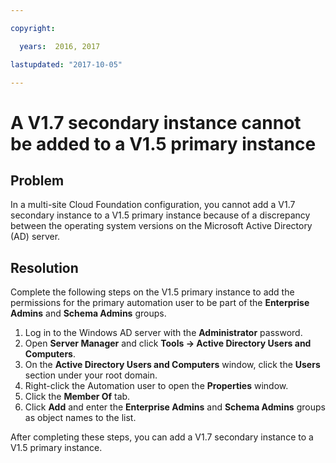 ```yaml
---

copyright:

  years:  2016, 2017

lastupdated: "2017-10-05"

---
```


# A V1.7 secondary instance cannot be added to a V1.5 primary instance

## Problem
In a multi-site Cloud Foundation configuration, you cannot add a V1.7 secondary instance to a V1.5 primary instance because of a discrepancy between the operating system versions on the Microsoft Active Directory (AD) server.

## Resolution
Complete the following steps on the V1.5 primary instance to add the permissions for the primary automation user to be part of the **Enterprise Admins** and **Schema Admins** groups.

1. Log in to the Windows AD server with the **Administrator** password.
2. Open **Server Manager** and click **Tools -> Active Directory Users and Computers**.
4. On the **Active Directory Users and Computers** window, click the **Users** section under your root domain.
5. Right-click the Automation user to open the **Properties** window.
6. Click the **Member Of** tab.
7. Click **Add** and enter the **Enterprise Admins** and **Schema Admins** groups as object names to the list.  

After completing these steps, you can add a V1.7 secondary instance to a V1.5 primary instance.
